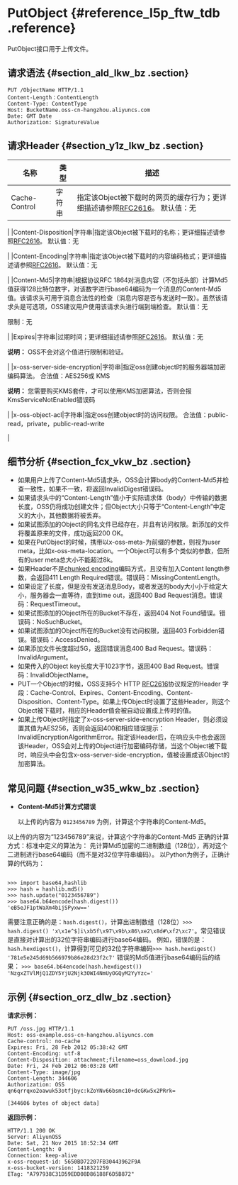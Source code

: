 # PutObject {#reference_l5p_ftw_tdb .reference}

PutObject接口用于上传文件。

## 请求语法 {#section_ald_lkw_bz .section}

```
PUT /ObjectName HTTP/1.1
Content-Length：ContentLength
Content-Type: ContentType
Host: BucketName.oss-cn-hangzhou.aliyuncs.com
Date: GMT Date
Authorization: SignatureValue
```

## 请求Header {#section_y1z_lkw_bz .section}

|名称|类型|描述|
|--|--|--|
|Cache-Control|字符串|指定该Object被下载时的网页的缓存行为；更详细描述请参照[RFC2616](https://www.ietf.org/rfc/rfc2616.txt)。 默认值：无

|
|Content-Disposition|字符串|指定该Object被下载时的名称；更详细描述请参照[RFC2616](https://www.ietf.org/rfc/rfc2616.txt)。 默认值：无

|
|Content-Encoding|字符串|指定该Object被下载时的内容编码格式；更详细描述请参照[RFC2616](https://www.ietf.org/rfc/rfc2616.txt)。 默认值：无

|
|Content-Md5|字符串|根据协议RFC 1864对消息内容（不包括头部）计算Md5值获得128比特位数字，对该数字进行base64编码为一个消息的Content-Md5值。该请求头可用于消息合法性的检查（消息内容是否与发送时一致）。虽然该请求头是可选项，OSS建议用户使用该请求头进行端到端检查。 默认值：无

限制：无

|
|Expires|字符串|过期时间；更详细描述请参照[RFC2616](https://www.ietf.org/rfc/rfc2616.txt)。 默认值：无

**说明：** OSS不会对这个值进行限制和验证。

|
|x-oss-server-side-encryption|字符串|指定oss创建object时的服务器端加密编码算法。 合法值：AES256或 KMS

**说明：** 您需要购买KMS套件，才可以使用KMS加密算法，否则会报KmsServiceNotEnabled错误码

|
|x-oss-object-acl|字符串|指定oss创建object时的访问权限。 合法值：public-read，private，public-read-write

|

## 细节分析 {#section_fcx_vkw_bz .section}

-   如果用户上传了Content-Md5请求头，OSS会计算body的Content-Md5并检查一致性，如果不一致，将返回InvalidDigest错误码。
-   如果请求头中的“Content-Length”值小于实际请求体（body）中传输的数据长度，OSS仍将成功创建文件；但Object大小只等于“Content-Length”中定义的大小，其他数据将被丢弃。
-   如果试图添加的Object的同名文件已经存在，并且有访问权限。新添加的文件将覆盖原来的文件，成功返回200 OK。
-   如果在PutObject的时候，携带以x-oss-meta-为前缀的参数，则视为user meta，比如x-oss-meta-location。一个Object可以有多个类似的参数，但所有的user meta总大小不能超过8k。
-   如果Header不是[chunked encoding](https://tools.ietf.org/html/rfc2616#section-3.6.1)编码方式，且没有加入Content length参数，会返回411 Length Required错误。错误码：MissingContentLength。
-   如果设定了长度，但是没有发送消息Body，或者发送的body大小小于给定大小，服务器会一直等待，直到time out，返回400 Bad Request消息。错误码：RequestTimeout。
-   如果试图添加的Object所在的Bucket不存在，返回404 Not Found错误。错误码：NoSuchBucket。
-   如果试图添加的Object所在的Bucket没有访问权限，返回403 Forbidden错误。错误码：AccessDenied。
-   如果添加文件长度超过5G，返回错误消息400 Bad Request。错误码：InvalidArgument。
-   如果传入的Object key长度大于1023字节，返回400 Bad Request。错误码：InvalidObjectName。
-   PUT一个Object的时候，OSS支持5个 HTTP [RFC2616](https://www.ietf.org/rfc/rfc2616.txt)协议规定的Header 字段：Cache-Control、Expires、Content-Encoding、Content-Disposition、Content-Type。如果上传Object时设置了这些Header，则这个Object被下载时，相应的Header值会被自动设置成上传时的值。
-   如果上传Object时指定了x-oss-server-side-encryption Header，则必须设置其值为AES256，否则会返回400和相应错误提示：InvalidEncryptionAlgorithmError。指定该Header后，在响应头中也会返回该Header，OSS会对上传的Object进行加密编码存储，当这个Object被下载时，响应头中会包含x-oss-server-side-encryption，值被设置成该Object的加密算法。

## 常见问题 {#section_w35_wkw_bz .section}

-   **Content-Md5计算方式错误**

    以上传的内容为 `0123456789` 为例，计算这个字符串的Content-Md5。


以上传的内容为“123456789”来说，计算这个字符串的Content-Md5 正确的计算方式：标准中定义的算法为： 先计算Md5加密的二进制数组（128位），再对这个二进制进行base64编码（而不是对32位字符串编码）。 以Python为例子，正确计算的代码为：

```

>>> import base64,hashlib
>>> hash = hashlib.md5()
>>> hash.update("0123456789")
>>> base64.b64encode(hash.digest())
'eB5eJF1ptWaXm4bijSPyxw=='
```

需要注意正确的是：`hash.digest()`，计算出进制数组（128位）`>>> hash.digest() 'x\x1e^$]i\xb5f\x97\x9b\x86\xe2\x8d#\xf2\xc7'`。常见错误是直接对计算出的32位字符串编码进行base64编码。 例如，错误的是：`hash.hexdigest()`，计算得到可见的32位字符串编码`>>> hash.hexdigest() '781e5e245d69b566979b86e28d23f2c7'` 错误的Md5值进行base64编码后的结果： `>>> base64.b64encode(hash.hexdigest()) 'NzgxZTVlMjQ1ZDY5YjU2Njk3OWI4NmUyOGQyM2YyYzc='`

## 示例 {#section_orz_dlw_bz .section}

**请求示例：**

```
PUT /oss.jpg HTTP/1.1
Host: oss-example.oss-cn-hangzhou.aliyuncs.com
Cache-control: no-cache
Expires: Fri, 28 Feb 2012 05:38:42 GMT
Content-Encoding: utf-8
Content-Disposition: attachment;filename=oss_download.jpg
Date: Fri, 24 Feb 2012 06:03:28 GMT
Content-Type: image/jpg
Content-Length: 344606
Authorization: OSS qn6qrrqxo2oawuk53otfjbyc:kZoYNv66bsmc10+dcGKw5x2PRrk=

[344606 bytes of object data]

```

**返回示例：**

```
HTTP/1.1 200 OK
Server: AliyunOSS
Date: Sat, 21 Nov 2015 18:52:34 GMT
Content-Length: 0
Connection: keep-alive
x-oss-request-id: 5650BD72207FB30443962F9A
x-oss-bucket-version: 1418321259
ETag: "A797938C31D59EDD08D86188F6D5B872"
```

